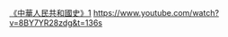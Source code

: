[《中華人民共和國史》1](https://www.youtube.com/watch?v=MMAuY3CWH2w&t=363s)
https://www.youtube.com/watch?v=8BY7YR28zdg&t=136s

